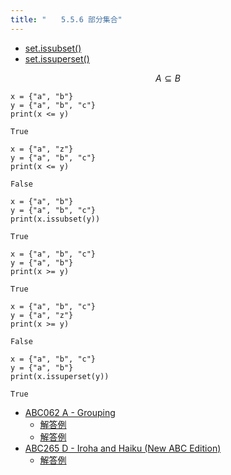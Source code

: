 ```yaml
---
title: "　　5.5.6 部分集合"
---
```


* [set.issubset()](https://docs.python.org/ja/3/library/stdtypes.html#frozenset.issubset)
* [set.issuperset()](https://docs.python.org/ja/3/library/stdtypes.html#frozenset.issuperset)

$$
A \subseteq B
$$

```python:サンプルコード
x = {"a", "b"}
y = {"a", "b", "c"}
print(x <= y)
```

```text:実行結果
True
```

```python:サンプルコード
x = {"a", "z"}
y = {"a", "b", "c"}
print(x <= y)
```

```text:実行結果
False
```

```python:サンプルコード
x = {"a", "b"}
y = {"a", "b", "c"}
print(x.issubset(y))
```

```text:実行結果
True
```

```python:サンプルコード
x = {"a", "b", "c"}
y = {"a", "b"}
print(x >= y)
```

```text:実行結果
True
```

```python:サンプルコード
x = {"a", "b", "c"}
y = {"a", "z"}
print(x >= y)
```

```text:実行結果
False
```

```python:サンプルコード
x = {"a", "b", "c"}
y = {"a", "b"}
print(x.issuperset(y))
```

```text:実行結果
True
```

- [ABC062 A - Grouping](https://atcoder.jp/contests/abc062/tasks/abc062_a)
    - [解答例](https://atcoder.jp/contests/abc062/submissions/17921919)
    - [解答例](https://atcoder.jp/contests/abc062/submissions/17921975)
- [ABC265 D - Iroha and Haiku (New ABC Edition)](https://atcoder.jp/contests/abc265/tasks/abc265_d)
    - [解答例](https://atcoder.jp/contests/abc265/submissions/34619050)